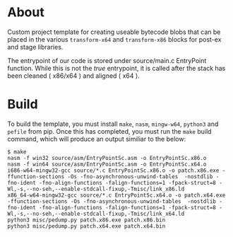 # About

Custom project template for creating useable bytecode blobs that
can be placed in the various `transform-x64` and `transform-x86`
blocks for post-ex and stage libraries.

The entrypoint of our code is stored under source/main.c EntryPoint
function. While this is not the _true_ entrypoint, it is called 
after the stack has been cleaned ( x86/x64 ) and aligned ( x64 ).

# Build

To build the template, you must install `make`, `nasm`, `mingw-w64`, 
`python3` and `pefile` from pip. Once this has completed, you must
run the `make` build command, which will produce an output similiar
to the below:

```
$ make
nasm -f win32 source/asm/EntryPointSc.asm -o EntryPointSc.x86.o
nasm -f win64 source/asm/EntryPointSc.asm -o EntryPointSc.x64.o
i686-w64-mingw32-gcc source/*.c EntryPointSc.x86.o -o patch.x86.exe -ffunction-sections -Os -fno-asynchronous-unwind-tables  -nostdlib -fno-ident -fno-align-functions -falign-functions=1 -fpack-struct=8 -Wl,-s,--no-seh,--enable-stdcall-fixup,-Tmisc/link_x86.ld
x86_64-w64-mingw32-gcc source/*.c EntryPointSc.x64.o -o patch.x64.exe -ffunction-sections -Os -fno-asynchronous-unwind-tables  -nostdlib -fno-ident -fno-align-functions -falign-functions=1 -fpack-struct=8 -Wl,-s,--no-seh,--enable-stdcall-fixup,-Tmisc/link_x64.ld
python3 misc/pedump.py patch.x86.exe patch.x86.bin
python3 misc/pedump.py patch.x64.exe patch.x64.bin
```
